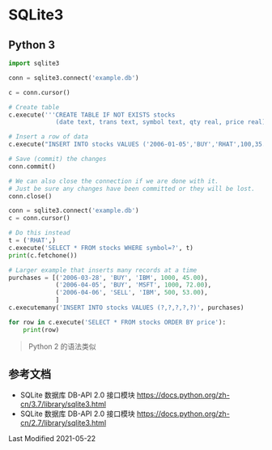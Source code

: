 # SQLite3

## Python 3

```python
import sqlite3

conn = sqlite3.connect('example.db')

c = conn.cursor()

# Create table
c.execute('''CREATE TABLE IF NOT EXISTS stocks
             (date text, trans text, symbol text, qty real, price real)''')

# Insert a row of data
c.execute("INSERT INTO stocks VALUES ('2006-01-05','BUY','RHAT',100,35.14)")

# Save (commit) the changes
conn.commit()

# We can also close the connection if we are done with it.
# Just be sure any changes have been committed or they will be lost.
conn.close()

conn = sqlite3.connect('example.db')
c = conn.cursor()

# Do this instead
t = ('RHAT',)
c.execute('SELECT * FROM stocks WHERE symbol=?', t)
print(c.fetchone())

# Larger example that inserts many records at a time
purchases = [('2006-03-28', 'BUY', 'IBM', 1000, 45.00),
             ('2006-04-05', 'BUY', 'MSFT', 1000, 72.00),
             ('2006-04-06', 'SELL', 'IBM', 500, 53.00),
             ]
c.executemany('INSERT INTO stocks VALUES (?,?,?,?,?)', purchases)

for row in c.execute('SELECT * FROM stocks ORDER BY price'):
    print(row)
```

> Python 2 的语法类似

## 参考文档

- SQLite 数据库 DB-API 2.0 接口模块 https://docs.python.org/zh-cn/3.7/library/sqlite3.html
- SQLite 数据库 DB-API 2.0 接口模块 https://docs.python.org/zh-cn/2.7/library/sqlite3.html

Last Modified 2021-05-22

